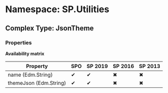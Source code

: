 # Namespace: SP.Utilities

## Complex Type: JsonTheme

### Properties

**Availability matrix**

Property | SPO | SP 2019 | SP 2016 | SP 2013
----------|-----|---------|---------|--------
name (Edm.String) | ✔ | ✔ | ✖ | ✖
themeJson (Edm.String) | ✔ | ✔ | ✖ | ✖
